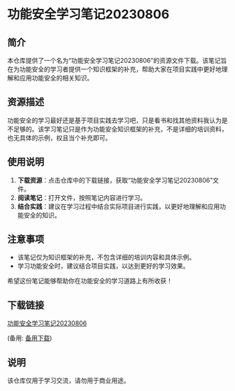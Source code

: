 # 功能安全学习笔记20230806

## 简介

本仓库提供了一个名为“功能安全学习笔记20230806”的资源文件下载。该笔记旨在为功能安全的学习者提供一个知识框架的补充，帮助大家在项目实践中更好地理解和应用功能安全的相关知识。

## 资源描述

功能安全的学习最好还是基于项目实践去学习吧，只是看书和找其他资料我认为是不足够的。该学习笔记只是作为功能安全知识框架的补充，不是详细的培训资料，也无具体的示例，权且当个补充即可。

## 使用说明

1. **下载资源**：点击仓库中的下载链接，获取“功能安全学习笔记20230806”文件。
2. **阅读笔记**：打开文件，按照笔记内容进行学习。
3. **结合实践**：建议在学习过程中结合实际项目进行实践，以更好地理解和应用功能安全的知识。

## 注意事项

- 该笔记仅为知识框架的补充，不包含详细的培训内容和具体示例。
- 学习功能安全时，建议结合项目实践，以达到更好的学习效果。

希望这份笔记能够帮助你在功能安全的学习道路上有所收获！

## 下载链接
[功能安全学习笔记20230806](https://pan.quark.cn/s/4e07e5b3fd87) 

(备用: [备用下载](https://pan.baidu.com/s/1qICTJekQUiIL6sZGjan0Hw?pwd=1234))

## 说明

该仓库仅用于学习交流，请勿用于商业用途。
